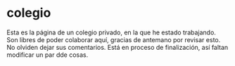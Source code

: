 # colegio
Esta es la página de un colegio privado, en la que he estado trabajando. Son libres de poder colaborar aquí, gracias de antemano por revisar esto.
No olviden dejar sus comentarios.
Está en proceso de finalización, así faltan modificar un par dde cosas.
